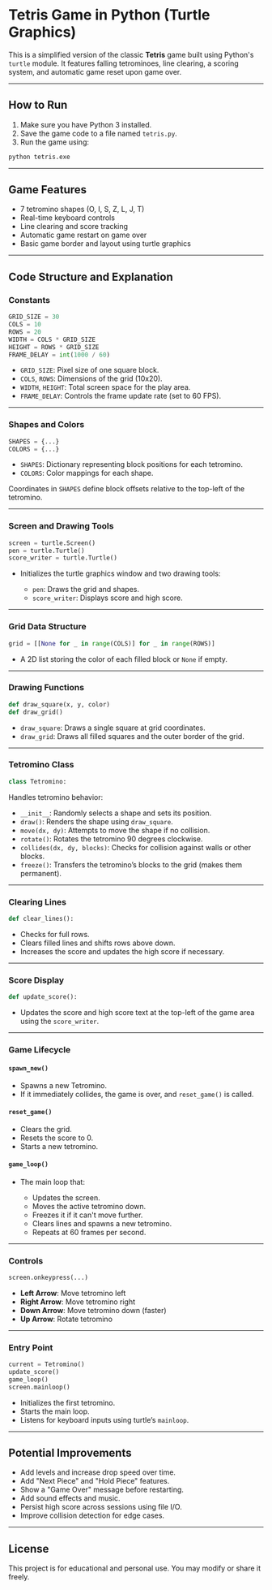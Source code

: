 # Tetris Game in Python (Turtle Graphics)

This is a simplified version of the classic **Tetris** game built using Python's `turtle` module. It features falling tetrominoes, line clearing, a scoring system, and automatic game reset upon game over.

---

## How to Run

1. Make sure you have Python 3 installed.
2. Save the game code to a file named `tetris.py`.
3. Run the game using:

```bash
python tetris.exe
````
---

## Game Features

* 7 tetromino shapes (O, I, S, Z, L, J, T)
* Real-time keyboard controls
* Line clearing and score tracking
* Automatic game restart on game over
* Basic game border and layout using turtle graphics

---

## Code Structure and Explanation

### Constants

```python
GRID_SIZE = 30
COLS = 10
ROWS = 20
WIDTH = COLS * GRID_SIZE
HEIGHT = ROWS * GRID_SIZE
FRAME_DELAY = int(1000 / 60)
```

* `GRID_SIZE`: Pixel size of one square block.
* `COLS`, `ROWS`: Dimensions of the grid (10x20).
* `WIDTH`, `HEIGHT`: Total screen space for the play area.
* `FRAME_DELAY`: Controls the frame update rate (set to 60 FPS).

---

### Shapes and Colors

```python
SHAPES = {...}
COLORS = {...}
```

* `SHAPES`: Dictionary representing block positions for each tetromino.
* `COLORS`: Color mappings for each shape.

Coordinates in `SHAPES` define block offsets relative to the top-left of the tetromino.

---

### Screen and Drawing Tools

```python
screen = turtle.Screen()
pen = turtle.Turtle()
score_writer = turtle.Turtle()
```

* Initializes the turtle graphics window and two drawing tools:

  * `pen`: Draws the grid and shapes.
  * `score_writer`: Displays score and high score.

---

### Grid Data Structure

```python
grid = [[None for _ in range(COLS)] for _ in range(ROWS)]
```

* A 2D list storing the color of each filled block or `None` if empty.

---

### Drawing Functions

```python
def draw_square(x, y, color)
def draw_grid()
```

* `draw_square`: Draws a single square at grid coordinates.
* `draw_grid`: Draws all filled squares and the outer border of the grid.

---

### Tetromino Class

```python
class Tetromino:
```

Handles tetromino behavior:

* `__init__`: Randomly selects a shape and sets its position.
* `draw()`: Renders the shape using `draw_square`.
* `move(dx, dy)`: Attempts to move the shape if no collision.
* `rotate()`: Rotates the tetromino 90 degrees clockwise.
* `collides(dx, dy, blocks)`: Checks for collision against walls or other blocks.
* `freeze()`: Transfers the tetromino’s blocks to the grid (makes them permanent).

---

### Clearing Lines

```python
def clear_lines():
```

* Checks for full rows.
* Clears filled lines and shifts rows above down.
* Increases the score and updates the high score if necessary.

---

### Score Display

```python
def update_score():
```

* Updates the score and high score text at the top-left of the game area using the `score_writer`.

---

### Game Lifecycle

#### `spawn_new()`

* Spawns a new Tetromino.
* If it immediately collides, the game is over, and `reset_game()` is called.

#### `reset_game()`

* Clears the grid.
* Resets the score to 0.
* Starts a new tetromino.

#### `game_loop()`

* The main loop that:

  * Updates the screen.
  * Moves the active tetromino down.
  * Freezes it if it can't move further.
  * Clears lines and spawns a new tetromino.
  * Repeats at 60 frames per second.

---

### Controls

```python
screen.onkeypress(...)
```

* **Left Arrow**: Move tetromino left
* **Right Arrow**: Move tetromino right
* **Down Arrow**: Move tetromino down (faster)
* **Up Arrow**: Rotate tetromino

---

### Entry Point

```python
current = Tetromino()
update_score()
game_loop()
screen.mainloop()
```

* Initializes the first tetromino.
* Starts the main loop.
* Listens for keyboard inputs using turtle’s `mainloop`.

---

## Potential Improvements

* Add levels and increase drop speed over time.
* Add "Next Piece" and "Hold Piece" features.
* Show a "Game Over" message before restarting.
* Add sound effects and music.
* Persist high score across sessions using file I/O.
* Improve collision detection for edge cases.

---

## License

This project is for educational and personal use. You may modify or share it freely.
